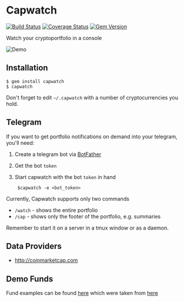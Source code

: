 # Capwatch

[![Build Status](https://travis-ci.org/bugaiov/capwatch.svg?branch=master)](https://travis-ci.org/bugaiov/capwatch)
[![Coverage Status](https://coveralls.io/repos/github/bugaiov/capwatch/badge.svg)](https://coveralls.io/github/bugaiov/capwatch)
[![Gem Version](https://badge.fury.io/rb/capwatch.svg)](https://badge.fury.io/rb/capwatch)

Watch your cryptoportfolio in a console

![Demo](http://i.imgur.com/wPZ9Rfe.png)

## Installation

    $ gem install capwatch
    $ capwatch

Don't forget to edit `~/.capwatch` with a number of cryptocurrencies you hold.

## Telegram

If you want to get portfolio notifications on demand into your telegram, you'll need:

1. Create a telegram bot via [BotFather](https://core.telegram.org/bots)
2. Get the bot `token`
3. Start capwatch with the bot `token` in hand

        $capwatch -e <bot_token>

Currently, Capwatch supports only two commands

- `/watch` - shows the entire portfolio
- `/cap` - shows only the footer of the portfolio, e.g. summaries

Remember to start it on a server in a tmux window or as a daemon.

## Data Providers

- http://coinmarketcap.com

## Demo Funds

Fund examples can be found [here](spec/fixtures/funds) which were taken from [here](www.bluemagic.info)
